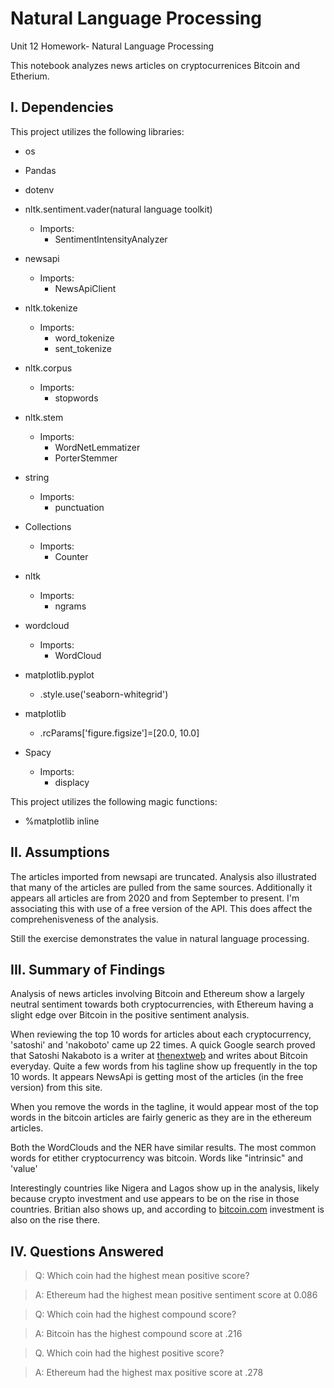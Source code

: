 # Natural Language Processing
Unit 12 Homework- Natural Language Processing

This notebook analyzes news articles on cryptocurrenices Bitcoin and Etherium.

## I. Dependencies
This project utilizes the following libraries:
* os
* Pandas
* dotenv
* nltk.sentiment.vader(natural language toolkit)
    * Imports:
        * SentimentIntensityAnalyzer
* newsapi
    * Imports:
        * NewsApiClient
* nltk.tokenize 
    * Imports:
        * word_tokenize
        * sent_tokenize
* nltk.corpus
    * Imports:
        * stopwords
* nltk.stem
    * Imports:
        * WordNetLemmatizer
        * PorterStemmer
* string
    * Imports:
        * punctuation    
       
* Collections
    * Imports:
        * Counter
* nltk
    * Imports:
        * ngrams
* wordcloud
    * Imports:
        * WordCloud
* matplotlib.pyplot
    * .style.use('seaborn-whitegrid')
* matplotlib 
    * .rcParams['figure.figsize']=[20.0, 10.0]
* Spacy
    * Imports:
        * displacy
        
This project utilizes the following magic functions:
* %matplotlib inline

## II. Assumptions

The articles imported from newsapi are truncated. Analysis also illustrated that many of the articles are pulled from the same sources. Additionally it appears all articles are from 2020 and from September to present. I'm associating this with use of a free version of the API. This does affect the comprehenisveness of the analysis.

Still the exercise demonstrates the value in natural language processing.


## III. Summary of Findings
Analysis of news articles involving Bitcoin and Ethereum show a largely neutral sentiment towards both cryptocurrencies, with Ethereum having a slight edge over Bitcoin in the positive sentiment analysis.

When reviewing the top 10 words for articles about each cryptocurrency, 'satoshi' and 'nakoboto' came up 22 times. A quick Google search proved that Satoshi Nakaboto is a writer at [thenextweb](https://thenextweb.com/author/satoshi-nakaboto/) and writes about Bitcoin everyday. Quite a few words from his tagline show up frequently in the top 10 words. It appears NewsApi is getting most of the articles (in the free version) from this site.

When you remove the words in the tagline, it would appear most of the top words in the  bitcoin articles are fairly generic as they are in the ethereum articles.

Both the WordClouds and the NER have similar results. The most common words for etither cryptocurrency was bitcoin. Words like "intrinsic" and 'value'

Interestingly countries like Nigera and Lagos show up in the analysis, likely because crypto investment and use appears to be on the rise in those countries. Britian also shows up, and according to [bitcoin.com](https://news.bitcoin.com/significant-increase-uk-2-6-million-have-bought-cryptocurrencies/) investment is also on the rise there.


## IV. Questions Answered
>Q: Which coin had the highest mean positive score?

>A: Ethereum had the highest mean positive sentiment score at 0.086

>Q: Which coin had the highest compound score?

>A: Bitcoin has the highest compound score at .216

>Q. Which coin had the highest positive score?

>A: Ethereum had the highest max positive score at .278
